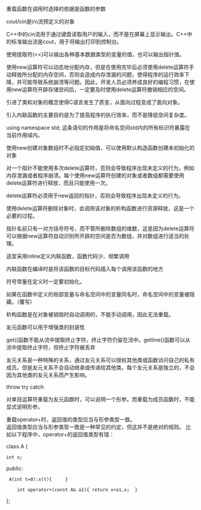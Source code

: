 重载函数在调用时选择的依据是函数的参数

cout/cin是i/o流预定义的对象

C++中的cin流用于通过键盘读取用户的输入，而不是在屏幕上显示输出。C++中的标准输出流是cout，用于将输出打印到控制台。

使用提取符(<<)可以输出各种基本数据类型的变量的值，也可以输出指针值。

使用new运算符可以动态地分配内存，但是在使用完毕后必须使用delete运算符手动释放所分配的内存空间，否则会造成内存泄漏的问题，使得程序的运行效率下降，并可能导致系统崩溃等问题。因此，开发人员必须养成良好的编程习惯，在使用new运算符开辟存储空间后，一定要及时使用delete运算符撤销相应的空间。


引进了类和对象的概念使得C语言发生了质变，从面向过程变成了面向对象。


引入内联函数的主要目的是为了提高程序的执行效率，而不是降低空间复杂度。


using namespace std; 这条语句的作用是将命名空间std内的所有标识符暴露在当前作用域内。


使用new创建对象数组时不必指定初始值，可以使用默认构造函数创建未初始化的对象


对一个指针不能使用多次delete运算符，否则会导致程序出现未定义的行为，例如内存泄漏或者程序崩溃。每个使用new运算符创建的对象或者数组都需要使用delete运算符进行释放，而且只能使用一次。


delete运算符必须用于new返回的指针，否则会导致程序出现未定义的行为。


使用delete运算符删除对象时，会调用该对象的析构函数进行资源释放，这是一个必要的过程。


指针名前只有一对方括号符号，而不管所删除数组的维数，这是因为delete运算符可以根据new运算符自动识别所开辟的空间是否为数组，并对数组进行适当的处理。


适宜采用inline定义内联函数，函数代码少、频繁调用


内联函数在编译时是将该函数的目标代码插入每个调用该函数的地方


符号常量在定义时一定要初始化。


如果在函数中定义的局部变量与命名空间中的变量同名时，命名空间中的变量被隐藏。（覆写）


析构函数是在对象被销毁时自动调用的，不能手动调用，因此无法重载。


友元函数可以用于增强类的封装性


get()函数不能从流中提取终止字符，终止字符仍留在流中。getline()函数可以从流中提取终止字符，但终止字符被丢弃


友元关系是一种特殊的关系，通过友元关系可以授权其他类或函数访问自己的私有成员。但是友元关系不会自动继承或传递给其他类。每个友元关系是独立的，不会因为其他类的友元关系而产生影响。


throw try catch


对单目运算符重载为友元函数时，可以说明一个形参。而重载为成员函数时，不能显式说明形参。


重载operator+时，返回值的类型应当与形参类型一致。  
返回值类型应当与形参类型一致是一种常见的约定，但这并不是绝对的规则。
比如以下程序中，operator+的返回值类型有错：

class A {

```
int x;
```

public:

```
 A(int t=0):x(t){     }

    int operator+(const A& a1){ return x+a1.x;  }
```

};